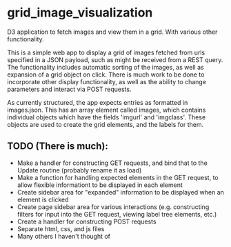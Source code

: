 # grid_image_visualization
D3 application to fetch images and view them in a grid. With various other functionality.

This is a simple web app to display a grid of images fetched from urls specified in a JSON payload, such as might be received from a REST query. The functionality includes automatic sorting of the images, as well as expansion of a grid object on click. There is much work to be done to incorporate other display functionality, as well as the ability to change parameters and interact via POST requests.

As currently structured, the app expects entries as formatted in images.json. This has an array element called images, which contains individual objects which have the fields 'imgurl' and 'imgclass'. These objects are used to create the grid elements, and the labels for them.

## TODO (There is much):
* Make a handler for constructing GET requests, and bind that to the Update routine (probably rename it as load)
* Make a function for handling expected elements in the GET request, to allow flexible informationt to be displayed in each element
* Create sidebar area for "expanded" information to be displayed when an element is clicked
* Create page sidebar area for various interactions (e.g. constructing filters for input into the GET request, viewing label tree elements, etc.)
* Create a handler for constructing POST requests
* Separate html, css, and js files
* Many others I haven't thought of



